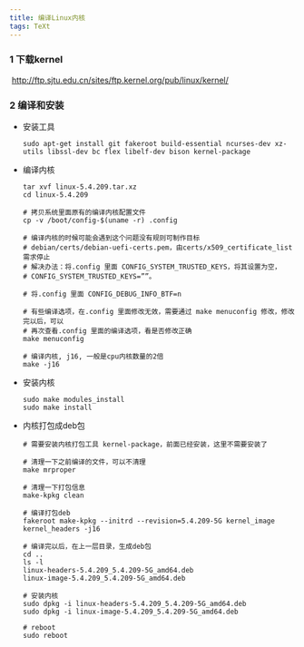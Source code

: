 ```yaml
---
title: 编译Linux内核
tags: TeXt
---
```


### 1  下载kernel

​		http://ftp.sjtu.edu.cn/sites/ftp.kernel.org/pub/linux/kernel/

### 2   编译和安装

- 安装工具

  ```shell
  sudo apt-get install git fakeroot build-essential ncurses-dev xz-utils libssl-dev bc flex libelf-dev bison kernel-package
  ```

- 编译内核

  ```shell
  tar xvf linux-5.4.209.tar.xz
  cd linux-5.4.209
  
  # 拷贝系统里面原有的编译内核配置文件
  cp -v /boot/config-$(uname -r) .config
  
  # 编译内核的时候可能会遇到这个问题没有规则可制作目标
  # debian/certs/debian-uefi-certs.pem，由certs/x509_certificate_list需求停止
  # 解决办法：将.config 里面 CONFIG_SYSTEM_TRUSTED_KEYS，将其设置为空，
  # CONFIG_SYSTEM_TRUSTED_KEYS=””。
  
  # 将.config 里面 CONFIG_DEBUG_INFO_BTF=n
  
  # 有些编译选项，在.config 里面修改无效，需要通过 make menuconfig 修改，修改完以后，可以
  # 再次查看.config 里面的编译选项，看是否修改正确
  make menuconfig
  
  # 编译内核, j16, 一般是cpu内核数量的2倍
  make -j16
  ```

- 安装内核

  ```shell
  sudo make modules_install
  sudo make install
  ```

- 内核打包成deb包

  ```shell
  # 需要安装内核打包工具 kernel-package，前面已经安装，这里不需要安装了
  
  # 清理一下之前编译的文件，可以不清理
  make mrproper
  
  # 清理一下打包信息
  make-kpkg clean
  
  # 编译打包deb
  fakeroot make-kpkg --initrd --revision=5.4.209-5G kernel_image kernel_headers -j16
  
  # 编译完以后，在上一层目录，生成deb包
  cd ..
  ls -l 
  linux-headers-5.4.209_5.4.209-5G_amd64.deb
  linux-image-5.4.209_5.4.209-5G_amd64.deb
  
  # 安装内核
  sudo dpkg -i linux-headers-5.4.209_5.4.209-5G_amd64.deb
  sudo dpkg -i linux-image-5.4.209_5.4.209-5G_amd64.deb
  
  # reboot
  sudo reboot
  ```

  [1]: https://os.51cto.com/article/663841.html	"Linux内核编译很简单，6步编译一个自己的内核"
